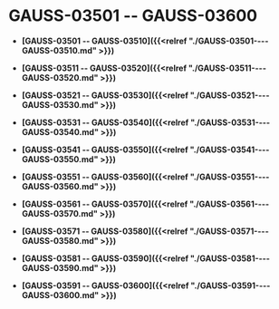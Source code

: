 # GAUSS-03501 -- GAUSS-03600

-   **[GAUSS-03501 -- GAUSS-03510]({{<relref "./GAUSS-03501----GAUSS-03510.md" >}})**

-   **[GAUSS-03511 -- GAUSS-03520]({{<relref "./GAUSS-03511----GAUSS-03520.md" >}})**

-   **[GAUSS-03521 -- GAUSS-03530]({{<relref "./GAUSS-03521----GAUSS-03530.md" >}})**

-   **[GAUSS-03531 -- GAUSS-03540]({{<relref "./GAUSS-03531----GAUSS-03540.md" >}})**

-   **[GAUSS-03541 -- GAUSS-03550]({{<relref "./GAUSS-03541----GAUSS-03550.md" >}})**

-   **[GAUSS-03551 -- GAUSS-03560]({{<relref "./GAUSS-03551----GAUSS-03560.md" >}})**

-   **[GAUSS-03561 -- GAUSS-03570]({{<relref "./GAUSS-03561----GAUSS-03570.md" >}})**

-   **[GAUSS-03571 -- GAUSS-03580]({{<relref "./GAUSS-03571----GAUSS-03580.md" >}})**

-   **[GAUSS-03581 -- GAUSS-03590]({{<relref "./GAUSS-03581----GAUSS-03590.md" >}})**

-   **[GAUSS-03591 -- GAUSS-03600]({{<relref "./GAUSS-03591----GAUSS-03600.md" >}})**
